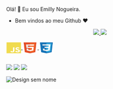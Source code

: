 Olá! 👋 Eu sou Emilly Nogueira.
- Bem vindos ao meu Github ❤
<div align="center">
  <a href="https://github.com/EmillyNogueiraDaSilva">
    <img height="180em" src="https://github-readme-stats.vercel.app/api?username=EmillyNogueiraDaSilva&show_icons=true&theme=Blue&include_all_commits=true&count_private=true"/>
    <img height="180em" src="https://github-readme-stats.vercel.app/api/top-langs/?username=EmillyNogueiraDaSilva&layout=compact&langs_count=7&theme=Blue"/>
</div>

<div style="display: inline_block"><br>
    <img align="center" alt="Rafa-Js" height="30" width="40" src="https://raw.githubusercontent.com/devicons/devicon/master/icons/javascript/javascript-plain.svg">
    <img align="center" alt="Rafa-HTML" height="30" width="40" src="https://raw.githubusercontent.com/devicons/devicon/master/icons/html5/html5-original.svg">
    <img align="center" alt="Rafa-CSS" height="30" width="40" src="https://raw.githubusercontent.com/devicons/devicon/master/icons/css3/css3-original.svg">
</div>

 ##
 
<div> 
  <a href="https://www.instagram.com/emillynogueira09" target="_blank"><img src="https://img.shields.io/badge/-Instagram-%23E4405F?style=for-the-badge&logo=instagram&logoColor=white" target="_blank"></a>
  <a href = "mailto:emillynogueiradasilva9@gmail.com"><img src="https://img.shields.io/badge/-Gmail-%23333?style=for-the-badge&logo=gmail&logoColor=white" target="_blank"></a>
  <a href="https://www.linkedin.com/in/emilly-silva-4461242a5" target="_blank"><img src="https://img.shields.io/badge/-LinkedIn-%230077B5?style=for-the-badge&logo=linkedin&logoColor=white" target="_blank"></a> 
 
![Design sem nome](https://github.com/EmillyNogueiraDaSilva/EmillyNogueira/assets/157144329/ea4f79d0-ef2c-4c00-a5c1-ed46ad22322e)





 
</div>
  

